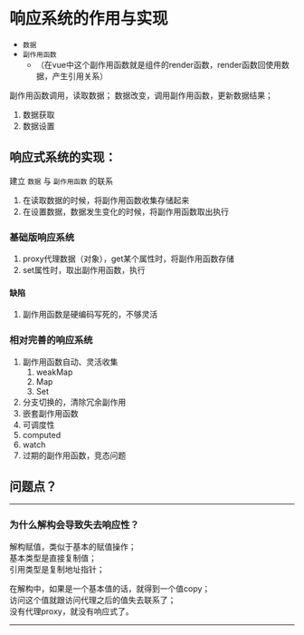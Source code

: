 # 响应系统的作用与实现
+ `数据`  
+ `副作用函数`     
  + （在vue中这个副作用函数就是组件的render函数，render函数回使用数据，产生引用关系）

副作用函数调用，读取数据；
数据改变，调用副作用函数，更新数据结果；

1. 数据获取
2. 数据设置

## **响应式系统的实现**：
建立 `数据` 与 `副作用函数` 的联系
1. 在读取数据的时候，将副作用函数收集存储起来
2. 在设置数据，数据发生变化的时候，将副作用函数取出执行


### 基础版响应系统
1. proxy代理数据（对象），get某个属性时，将副作用函数存储
2. set属性时，取出副作用函数，执行

#### 缺陷
1. 副作用函数是硬编码写死的，不够灵活

### 相对完善的响应系统
1. 副作用函数自动、灵活收集
   1. weakMap
   2. Map
   3. Set
2. 分支切换的，清除冗余副作用
3. 嵌套副作用函数
4. 可调度性
5. computed
6. watch
7. 过期的副作用函数，竞态问题


## 问题点？
---
### 为什么解构会导致失去响应性？    
解构赋值，类似于基本的赋值操作；    
基本类型是直接复制值；     
引用类型是复制地址指针；     

在解构中，如果是一个基本值的话，就得到一个值copy；      
访问这个值就跟访问代理之后的值失去联系了；     
没有代理proxy，就没有响应式了。

----